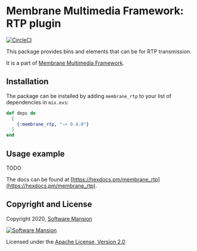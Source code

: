 # Membrane Multimedia Framework: RTP plugin

[![CircleCI](https://circleci.com/gh/membraneframework/membrane_rtp.svg?style=svg)](https://circleci.com/gh/membraneframework/membrane_rtp)

This package provides bins and elements that can be for RTP transmission.

It is a part of [Membrane Multimedia Framework](https://membraneframework.org).

## Installation

The package can be installed by adding `membrane_rtp` to your list of dependencies in `mix.exs`:

```elixir
def deps do
  [
    {:membrane_rtp, "~> 0.4.0"}
  ]
end
```

## Usage example

TODO

The docs can be found at [https://hexdocs.pm/membrane_rtp](https://hexdocs.pm/membrane_rtp).

## Copyright and License

Copyright 2020, [Software Mansion](https://swmansion.com/?utm_source=git&utm_medium=readme&utm_campaign=membrane_rtp)

[![Software Mansion](https://membraneframework.github.io/static/logo/swm_logo_readme.png)](https://swmansion.com/?utm_source=git&utm_medium=readme&utm_campaign=membrane_rtp)

Licensed under the [Apache License, Version 2.0](LICENSE)
